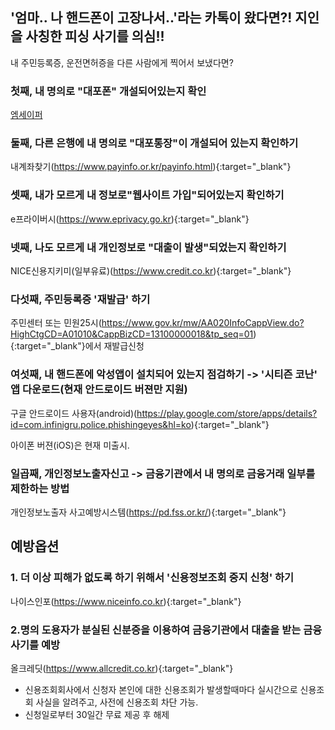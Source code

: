 ## '엄마.. 나 핸드폰이 고장나서..'라는 카톡이 왔다면?! 지인을 사칭한 피싱 사기를 의심!! 

내 주민등록증, 운전면허증을 다른 사람에게 찍어서 보냈다면? 


### 첫째, 내 명의로 "대포폰" 개설되어있는지 확인

<a href="https://www.msafer.or.kr" target="_blank">엠세이퍼</a>


### 둘째, 다른 은행에 내 명의로 "대포통장"이 개설되어 있는지 확인하기

내계좌찾기(https://www.payinfo.or.kr/payinfo.html){:target="_blank"}


### 셋째, 내가 모르게 내 정보로"웹사이트 가입"되어있는지 확인하기

e프라이버시(https://www.eprivacy.go.kr){:target="_blank"}


### 넷째, 나도 모르게 내 개인정보로 "대출이 발생"되었는지 확인하기

NICE신용지키미(일부유료)(https://www.credit.co.kr){:target="_blank"}


### 다섯째, 주민등록증 '재발급' 하기 

주민센터 또는 민원25시(https://www.gov.kr/mw/AA020InfoCappView.do?HighCtgCD=A01010&CappBizCD=13100000018&tp_seq=01){:target="_blank"}에서 재발급신청 


### 여섯째, 내 핸드폰에 악성앱이 설치되어 있는지 점검하기 -> '시티즌 코난' 앱 다운로드(현재 안드로이드 버젼만 지원) 

구글 안드로이드 사용자(android)(https://play.google.com/store/apps/details?id=com.infinigru.police.phishingeyes&hl=ko){:target="_blank"} 

아이폰 버젼(iOS)은 현재 미출시. 


### 일곱째, 개인정보노출자신고 -> 금융기관에서 내 명의로 금융거래 일부를 제한하는 방법 

개인정보노출자 사고예방시스템(https://pd.fss.or.kr/){:target="_blank"}




## 예방옵션 ## 

### 1. 더 이상 피해가 없도록 하기 위해서 '신용정보조회 중지 신청' 하기 ### 
 나이스인포(https://www.niceinfo.co.kr){:target="_blank"} 


### 2.명의 도용자가 분실된 신분증을 이용하여 금융기관에서 대출을 받는 금융사기를 예방
 올크레딧(https://www.allcredit.co.kr){:target="_blank"} 
  - 신용조회회사에서 신청자 본인에 대한 신용조회가 발생할때마다 실시간으로 신용조회 사실을 알려주고, 사전에 신용조회 차단 가능.
  - 신청일로부터 30일간 무료 제공 후 해제 


